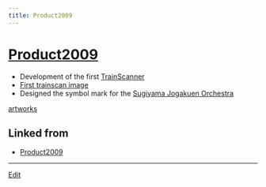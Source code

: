 ```yaml
---
title: Product2009
---
```

# [Product2009](/Product2009)


* Development of the first [TrainScanner](http://github.com/vitroid/TrainScanner)
* [First trainscan image](https://www.flickr.com/photos/vitroids/3738207261)
* Designed the symbol mark for the [Sugiyama Jogakuen Orchestra](http://sugioke.wordpress.com/)

[artworks](/artworks)





## Linked from

* [Product2009](/Product2009)


----

[Edit](https://github.com/vitroid/vitroid.github.io/edit/master/MD/Product2009.md)

